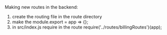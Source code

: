 Making new routes in the backend:
1) create the routing file in the route directory
2) make the 
    module.export = app => {};
3) in src/index.js require in the route
    require('../routes/billingRoutes')(app);

